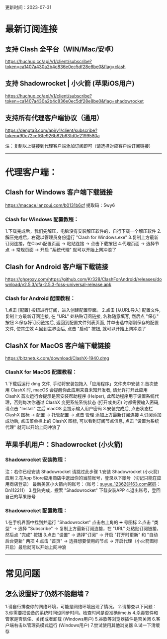 
更新时间：2023-07-31  

# 最新订阅连接
## 支持 Clash 全平台（WIN/Mac/安卓）
https://huchuo.cc/api/v1/client/subscribe?token=ca1407a430a2b4c836e0ec5df28e8be0&flag=clash
  
## 支持 Shadowrocket | 小火箭 (苹果iOS用户)
https://huchuo.cc/api/v1/client/subscribe?token=ca1407a430a2b4c836e0ec5df28e8be0&flag=shadowrocket
  
## 支持所有代理客户端协议（通用）
https://dengta3.com/api/v1/client/subscribe?token=90c72cef6fe926b82b63fd0e2199580a

注：复制以上链接到代理客户端添加订阅即可（请选择对应客户端订阅链接）
  
--------------------
  
# 代理客户端：
## Clash for Windows 客户端下载链接
https://macace.lanzouj.com/b0131b6cf 提取码：5wy6
  
### Clash for Windows 配置教程：
1.下载完成后，我们先解压，电脑没有安装解压软件的，自行下载一个解压软件
2.解压完成后，右键以管理员身份运行 "Clash for Windows.exe"
3.复制上方最新订阅连接，在Clash配置页面 → 粘贴连接 → 点击下载按钮
4.代理页面 → 选择节点 → 常规页面 → 开启 "系统代理" 就可以开始上网冲浪了
  
  
## Clash for Android 客户端下载链接
https://ghproxy.com/https://github.com/Kr328/ClashForAndroid/releases/download/v2.5.3/cfa-2.5.3-foss-universal-release.apk
  
### Clash for Android 配置教程：
1.点击 [配置] 按钮进行订阅，进入创建配置界面。
2.点击 [从URL导入] 配置文件, 复制上方最新订阅连接, 在 "URL" 处粘贴订阅链接, 名称随意填写, 然后点 "保存" 按钮
3.保存好订阅链接后, 返回到配置文件列表页面, 并单击选中刚刚保存的配置文件, 使其生效
4.回到主界面后, 点击 "启动" 按钮, 就可以开始上网冲浪了
  
  
## ClashX for MacOS 客户端下载链接
https://bitznetuk.com/download/ClashX-1940.dmg
  
### ClashX for MacOS 配置教程：
1.下载后运行 dmg 文件, 手动将安装包拖入「应用程序」文件夹中安装
2.首次使用 ClashX 时, macOS 会提醒你此应用来自未知开发者, 请允许打开此应用
ClashX 首次运行会提示是否安装帮助程序 (Helper), 此帮助程序用于设置系统代理，否则每次你通过 ClashX 变更系统系统状态 (打开或关闭) 时都需要输入密码, 请点击 "Install" 之后 macOS 会提示输入用户密码
3.安装完成后, 点击状态栏 ClashX 图标 → 配置 → 托管配置 → 点击 管理 添加上方最新订阅连接
4.订阅添加成功后, 点击菜单栏上的 ClashX 图标, 可以看到订阅节点信息, 点击 "设置为系统代理" 就可以开始上网冲浪了
  

## 苹果手机用户：Shadowrocket (小火箭)
### Shadowrocket 安装教程：
注：若你已经安装 Shadowrocket 请跳过此步骤
1.安装 Shadowrocket (小火箭) 应用
2.在App Store应用商店中退出你的当前账号，登录以下账号（切记只能在应用商店登录）
最新美区小火箭内购账号：（账号：suyue_12362@163.com密码：Dn112211）
3.登陆完成，搜索 "Shadowrocket" 下载安装APP
4.退出账号，登回自己的苹果账号
  
### Shadowrocket 配置教程：
1.在手机界面中找到并运行 "Shadowrocket" 点击右上角的 ➕ 号图标
2.点击 "类型" → 选择 "Subscribe" → 复制上方最新订阅连接，在 "URL" 处粘贴订阅链接，然后点 "完成" 按钮
3.点击 "设置" → 选择"订阅" → 开启 "打开时更新" 和 "自动后台更新" 两项
4.点击 "首页" → 选择想要使用的节点 → 开启代理（小火箭图标开启）最后就可以开始上网冲浪
  
--------------------
  
# 常见问题
## 怎么设置好了仍然不能翻墙？
1.请自行排查你的网络环境，可能是网络环境出现了情况。
2.请排查以下问题：
3.你需要把设备的系统时间设同步时间。检查时间是否准确time.is
4.杀毒软件和管家是否信任、关闭或者卸载 (Windows用户)
5.谷歌等浏览器插件是否关闭
6.客户端右击以管理员模式运行 (Windows用户)
7.尝试使用其他浏览器
8.试一下清缓存
